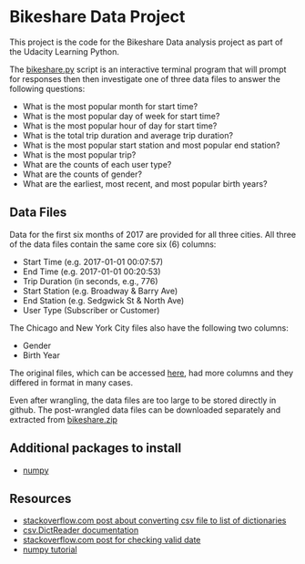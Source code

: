 # Bikeshare Data Project
This project is the code for the Bikeshare Data analysis project as part of the Udacity Learning Python.

The [bikeshare.py](bikeshare.py) script is an interactive terminal program that will
prompt for responses then then investigate one of three data files to
answer the following questions:

* What is the most popular month for start time?
* What is the most popular day of week for start time?
* What is the most popular hour of day for start time?
* What is the total trip duration and average trip duration?
* What is the most popular start station and most popular end station?
* What is the most popular trip?
* What are the counts of each user type?
* What are the counts of gender?
* What are the earliest, most recent, and most popular birth years?

## Data Files
Data for the first six months of 2017 are provided for all three cities. All three of the data files contain the same core six (6) columns:

* Start Time (e.g. 2017-01-01 00:07:57)
* End Time (e.g. 2017-01-01 00:20:53)
* Trip Duration (in seconds, e.g., 776)
* Start Station (e.g. Broadway & Barry Ave)
* End Station (e.g. Sedgwick St & North Ave)
* User Type (Subscriber or Customer)

The Chicago and New York City files also have the following two columns:

* Gender
* Birth Year

The original files, which can be accessed [here](https://www.divvybikes.com/system-data), had more columns and they differed in format in many cases. 

Even after wrangling, the data files are too large to be stored directly in github.
The post-wrangled data files can be downloaded separately
and extracted from [bikeshare.zip](https://s3.amazonaws.com/video.udacity-data.com/topher/2018/February/5a7a8bf0_bikeshare/bikeshare.zip)

## Additional packages to install
* [numpy](http://www.numpy.org)

## Resources
* [stackoverflow.com post about converting csv file to list of dictionaries](https://stackoverflow.com/questions/21572175/convert-csv-file-to-list-of-dictionaries/21572244)
* [csv.DictReader documentation](https://docs.python.org/3/library/csv.html#csv.DictReader)
* [stackoverflow.com post for checking valid date](https://stackoverflow.com/questions/9987818/in-python-how-to-check-if-a-date-is-valid)
* [numpy tutorial](https://docs.scipy.org/doc/numpy-dev/user/quickstart.html)